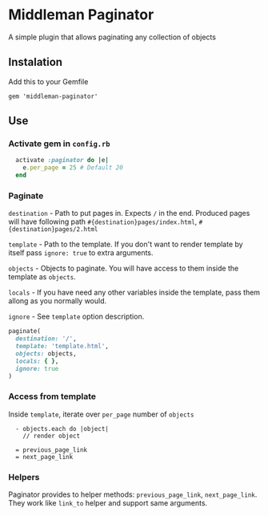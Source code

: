 # Middleman Paginator
A simple plugin that allows paginating any collection of objects

## Instalation

Add this to your Gemfile

```
gem 'middleman-paginator'
```

## Use

### Activate gem in `config.rb`

```ruby
  activate :paginator do |e|
    e.per_page = 25 # Default 20
  end
```

### Paginate

`destination` - Path to put pages in. Expects `/` in the end.
Produced pages will have following path `#{destination}pages/index.html`, `#{destination}pages/2.html`

`template` - Path to the template.
If you don't want to render template by itself pass `ignore: true` to extra arguments.

`objects` - Objects to paginate. You will have access to them inside the template as `objects`.

`locals` -  If you have need any other variables inside the template, pass them allong as you normally would.

`ignore` - See `template` option description.

```ruby
paginate(
  destination: '/',
  template: 'template.html',
  objects: objects,
  locals: { },
  ignore: true
)
```

### Access from template

Inside `template`, iterate over `per_page` number of `objects`

```haml
  - objects.each do |object|
    // render object 

  = previous_page_link
  = next_page_link

```

### Helpers

Paginator provides to helper methods: `previous_page_link`, `next_page_link`. They work like `link_to` helper and support same arguments.
